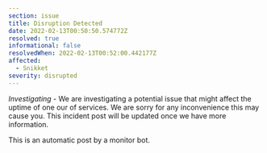 ```yaml
---
section: issue
title: Disruption Detected
date: 2022-02-13T00:50:50.574772Z
resolved: true
informational: false
resolvedWhen: 2022-02-13T00:52:00.442177Z
affected:
  - Snikket
severity: disrupted
---
```

*Investigating* - We are investigating a potential issue that might affect the uptime of one our of services. We are sorry for any inconvenience this may cause you. This incident post will be updated once we have more information.

This is an automatic post by a monitor bot.
        